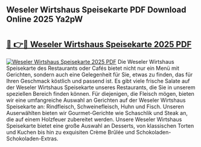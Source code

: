 ## Weseler Wirtshaus Speisekarte PDF Download Online 2025 Ya2pW

# <h2><a href="http://gc710s.nevu.top/?p=Weseler+Wirtshaus+Speisekarte">🔗 👉🔴 Weseler Wirtshaus Speisekarte 2025 PDF</a></h2>

[![Weseler Wirtshaus Speisekarte 2025 PDF](https://i.imgur.com/dBaPXMq.png)](http://gc710s.nevu.top/?p=Weseler+Wirtshaus+Speisekarte)
Die Weseler Wirtshaus Speisekarte des Restaurants oder Cafés bietet nicht nur ein Menü mit Gerichten, sondern auch eine Gelegenheit für Sie, etwas zu finden, das für Ihren Geschmack köstlich und passend ist. Es gibt viele frische Salate auf der Weseler Wirtshaus Speisekarte unseres Restaurants, die Sie in unserem speziellen Bereich finden können. Für diejenigen, die Fleisch mögen, bieten wir eine umfangreiche Auswahl an Gerichten auf der Weseler Wirtshaus Speisekarte an: Rindfleisch, Schweinefleisch, Huhn und Fisch. Unseren Auserwählten bieten wir Gourmet-Gerichte wie Schaschlik und Steak an, die auf einem Holzfeuer zubereitet werden. Unsere Weseler Wirtshaus Speisekarte bietet eine große Auswahl an Desserts, von klassischen Torten und Kuchen bis hin zu exquisiten Crème Brûlée und Schokoladen-Schokoladen-Extras.
